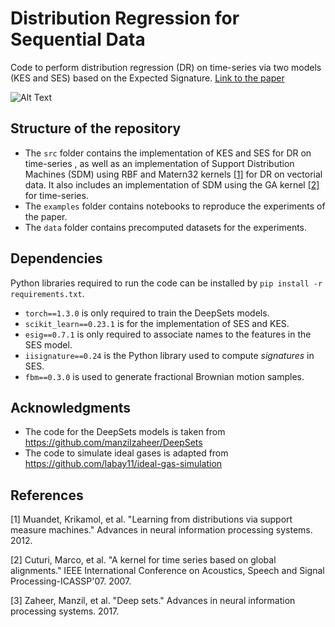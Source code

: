 # Distribution Regression for Sequential Data
Code to perform distribution regression (DR) on time-series via two models (KES and SES) based on the Expected Signature.
[Link to the paper](https://arxiv.org/pdf/2006.05805.pdf)

![Alt Text](https://media.giphy.com/media/OoI2FOlFppTXGoCyaH/giphy.gif)

## Structure of the repository

- The `src` folder contains the implementation of KES and SES for DR on time-series , as well as an implementation of Support Distribution Machines (SDM) using RBF and Matern32 kernels [[1]](#1) for DR on vectorial data. It also includes an implementation of SDM using the GA kernel [[2]](#2) for time-series.
- The `examples` folder contains notebooks to reproduce the experiments of the paper. 
- The `data` folder contains precomputed datasets for the experiments. 

## Dependencies

Python libraries required to run the code can be installed by `pip install -r requirements.txt`. 
- `torch==1.3.0` is only required to train the DeepSets models.
- `scikit_learn==0.23.1` is for the implementation of SES and KES. 
- `esig==0.7.1` is only required to associate names to the features in the SES model. 
- `iisignature==0.24` is the Python library used to compute *signatures* in SES. 
- `fbm==0.3.0` is used to generate fractional Brownian motion samples.

## Acknowledgments

* The code for the DeepSets models is taken from https://github.com/manzilzaheer/DeepSets
* The code to simulate ideal gases is adapted from https://github.com/labay11/ideal-gas-simulation

## References
<a id="1">[1]</a> 
Muandet, Krikamol, et al. "Learning from distributions via support measure machines." Advances in neural information processing systems. 2012.

<a id="2">[2]</a> 
Cuturi, Marco, et al. "A kernel for time series based on global alignments." IEEE International Conference on Acoustics, Speech and Signal Processing-ICASSP'07. 2007.

<a id="3">[3]</a> 
Zaheer, Manzil, et al. "Deep sets." Advances in neural information processing systems. 2017.


